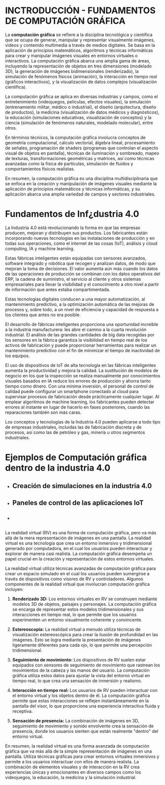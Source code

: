 # INCTRODUCCIÓN - FUNDAMENTOS DE COMPUTACIÓN GRÁFICA
La **computación gráfica** se refiere a la disciplina tecnológica y científica que se ocupa de generar, manipular y representar visualmente imágenes, videos y contenido multimedia a través de medios digitales. Se basa en la aplicación de principios matemáticos, algoritmos y técnicas informáticas para crear y manipular imágenes visuales en entornos virtuales o interactivos. La computación gráfica abarca una amplia gama de áreas, incluyendo la representación de objetos en tres dimensiones (modelado 3D), la generación de imágenes bidimensionales (renderizado), la simulación de fenómenos físicos (animación), la interacción en tiempo real (gráficos interactivos), y la visualización de datos complejos (visualización científica).

La computación gráfica se aplica en diversas industrias y campos, como el entretenimiento (videojuegos, películas, efectos visuales), la simulación (entrenamiento militar, médico o industrial), el diseño (arquitectura, diseño de productos), la medicina (visualización de datos médicos y diagnósticos), la educación (simulaciones educativas, visualización de conceptos) y la ciencia (simulación de fenómenos naturales, modelado molecular), entre otros.

En términos técnicos, la computación gráfica involucra conceptos de geometría computacional, cálculo vectorial, álgebra lineal, procesamiento de señales, programación de shaders (programas que controlan el aspecto visual de objetos en pantalla), técnicas de iluminación y sombreado, mapeo de texturas, transformaciones geométricas y matrices, así como técnicas avanzadas como la física de partículas, simulación de fluidos y comportamientos físicos realistas.

En resumen, la computación gráfica es una disciplina multidisciplinaria que se enfoca en la creación y manipulación de imágenes visuales mediante la aplicación de principios matemáticos y técnicas informáticas, y su aplicación abarca una amplia variedad de campos y sectores industriales.

# Fundamentos de Inf¿dustria 4.0
La Industria 4.0 está revolucionando la forma en que las empresas producen, mejoran y distribuyen sus productos. Los fabricantes están incorporando nuevas tecnologías en las instalaciones de producción y en todas sus operaciones, como el internet de las cosas (IoT), análisis y cloud computing, IA y machine learning.

Estas fábricas inteligentes están equipadas con sensores avanzados, software integrado y robótica que recogen y analizan datos, de modo que mejoran la toma de decisiones. El valor aumenta aún más cuando los datos de las operaciones de producción se combinan con los datos operativos del ERP, la cadena de suministro, el servicio al cliente y otros sistemas empresariales para llevar la visibilidad y el conocimiento a otro nivel a partir de información que antes estaba compartimentada.

Estas tecnologías digitales conducen a una mayor automatización, al mantenimiento predictivo, a la optimización automática de las mejoras de procesos y, sobre todo, a un nivel de eficiencia y capacidad de respuesta a los clientes que antes no era posible.

El desarrollo de fábricas inteligentes proporciona una oportunidad increíble a la industria manufacturera: les abre el camino a la cuarta revolución industrial. El análisis de las grandes cantidades de big data recogidas por los sensores en la fábrica garantiza la visibilidad en tiempo real de los activos de fabricación y puede proporcionar herramientas para realizar un mantenimiento predictivo con el fin de minimizar el tiempo de inactividad de los equipos. 

El uso de dispositivos de IoT de alta tecnología en las fábricas inteligentes aumenta la productividad y mejora la calidad. La sustitución de modelos de negocio en los que la inspección se realiza manualmente por conocimientos visuales basados en IA reduce los errores de producción y ahorra tanto tiempo como dinero. Con una mínima inversión, el personal de control de calidad puede configurar un smartphone conectado al cloud para supervisar procesos de fabricación desde prácticamente cualquier lugar. Al emplear algoritmos de machine learning, los fabricantes pueden detectar errores al instante en lugar de hacerlo en fases posteriores, cuando las reparaciones también son más caras.  

Los conceptos y tecnologías de la Industria 4.0 pueden aplicarse a todo tipo de empresas industriales, incluidas las de fabricación discreta y de procesos, así como las de petróleo y gas, minería u otros segmentos industriales.
# Ejemplos de Computación gráfica dentro de la industria 4.0
- ## Creación de simulaciones en la industria 4.0
- ## Paneles de control de las aplicaciones IoT
- ## 
La realidad virtual (RV) es una forma de computación gráfica, pero va más allá de la mera representación de imágenes en una pantalla. La realidad virtual es una tecnología que crea un entorno inmersivo y tridimensional generado por computadora, en el cual los usuarios pueden interactuar y explorar de manera casi realista. La computación gráfica desempeña un papel crucial en la creación y representación de estos entornos virtuales.

La realidad virtual utiliza técnicas avanzadas de computación gráfica para crear un espacio simulado en el cual los usuarios pueden sumergirse a través de dispositivos como visores de RV y controladores. Algunos componentes de la realidad virtual que involucran computación gráfica incluyen:

1. **Renderizado 3D:** Los entornos virtuales en RV se construyen mediante modelos 3D de objetos, paisajes y personajes. La computación gráfica se encarga de representar estos modelos tridimensionales y sus interacciones en tiempo real, lo que permite que los usuarios experimenten un entorno visualmente coherente y convincente.
    
2. **Estereoscopía:** La realidad virtual a menudo utiliza técnicas de visualización estereoscópica para crear la ilusión de profundidad en las imágenes. Esto se logra mediante la presentación de imágenes ligeramente diferentes para cada ojo, lo que permite una percepción tridimensional.
    
3. **Seguimiento de movimiento:** Los dispositivos de RV suelen estar equipados con sensores de seguimiento de movimiento que rastrean los movimientos de la cabeza y las manos del usuario. La computación gráfica utiliza estos datos para ajustar la vista del entorno virtual en tiempo real, lo que crea una sensación de inmersión y realismo.
    
4. **Interacción en tiempo real:** Los usuarios de RV pueden interactuar con el entorno virtual y los objetos dentro de él. La computación gráfica permite que estas interacciones se reflejen instantáneamente en la pantalla del visor, lo que proporciona una experiencia interactiva fluida y receptiva.
    
5. **Sensación de presencia:** La combinación de imágenes en 3D, seguimiento de movimiento y sonido envolvente crea la sensación de presencia, donde los usuarios sienten que están realmente "dentro" del entorno virtual.
    

En resumen, la realidad virtual es una forma avanzada de computación gráfica que va más allá de la simple representación de imágenes en una pantalla. Utiliza técnicas gráficas para crear entornos virtuales inmersivos y permite a los usuarios interactuar con ellos de manera realista. La combinación de elementos visuales y de interacción en la RV crea experiencias únicas y emocionantes en diversos campos como los videojuegos, la educación, la medicina y la simulación industrial.

